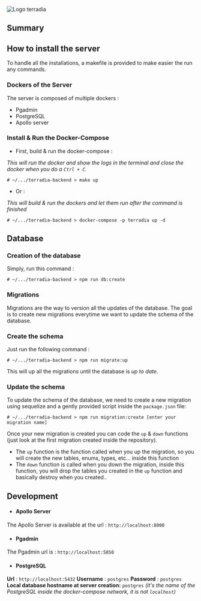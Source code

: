 ![Logo terradia](https://lh3.googleusercontent.com/-lNyFr6uZKvH9DKEpZSowznpXG-Oa83EJ14Pq77OyfG2VK8lqm6np8NF_Yj1F6_UDxCYxsf20ddU "Terradia")
## Summary

## How to install the server

To handle all the installations, a makefile is provided to make easier the run any commands.

### Dockers of the Server

The server is composed of multiple dockers :

- Pgadmin
- PostgreSQL
- Apollo server

### Install & Run the Docker-Compose

- First, build & run the docker-compose :

*This will run the docker and show the logs in the terminal and close the docker when you do a `Ctrl + C`.*

    # ~/.../terradia-backend > make up

- Or :

*This will build & run the dockers and let them run after the command is finished*

    # ~/.../terradia-backend > docker-compose -p terradia up -d

## Database

### Creation of the database

Simply, run this command :

    # ~/.../terradia-backend > npm run db:create

### Migrations

Migrations are the way to version all the updates of the database. The goal is to create new migrations everytime we want to update the schema of the database.

### Create the schema

Just run the following command :

    # ~/.../terradia-backend > npm run migrate:up

This will up all the migrations until the database is *up to date*.

### Update the schema

To update the schema of the database, we need to create a new migration using sequelize and a gently provided script inside the `package.json` file:

    # ~/.../terradia-backend > npm run migration:create [enter your migration name]

Once your new migration is created you can code the `up` & `down` functions (just look at the first migration created inside the repository).

- The `up` function is the function called when you up the migration, so you will create the new tables, enums, types, etc... inside this function
- The `down` function is called when you down the migration, inside this function, you will drop the tables you created in the `up` function and basically destroy when you created..

## Development

- #### Apollo Server
The Apollo Server is available at the url : `http://localhost:8000`
- #### Pgadmin
The Pgadmin url is : `http://localhost:5050`
- #### PostgreSQL
**Url** : `http://localhost:5432` 
**Username** : `postgres`
**Password** : `postgres`
**Local database hostname at server creation:** `postgres`
*(it's the name of the PostgreSQL inside the docker-compose network, it is not `localhost`)*

